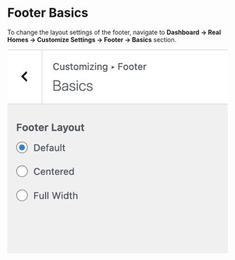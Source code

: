 # Footer Basics

To change the layout settings of the footer, navigate to **Dashboard → Real Homes → Customize Settings → Footer → Basics** section.

![Footer Settings](images/home-setup/footer-basics.png)